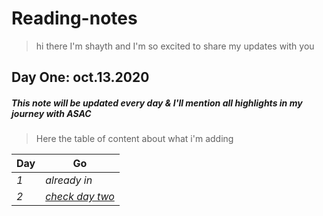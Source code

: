 # Reading-notes

> hi there I'm shayth and I'm so excited to share my updates with you

## Day One: oct.13.2020 ##

##### This note will be updated every day & I'll mention all highlights in my journey with ASAC

> Here the table of content about what i'm adding 

 Day | Go
------------ | -------------
*1* | *already in*
*2* | *[check day two](https://github.com/shayth1/reading-notes/blob/main/daytwo.md)*
  #
  
  

